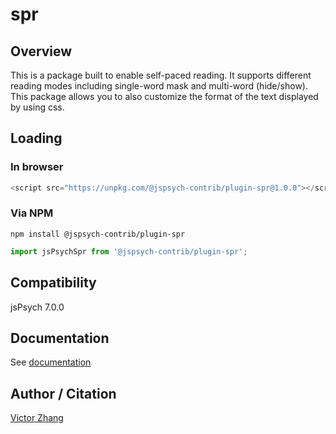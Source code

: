 # spr

## Overview

This is a package built to enable self-paced reading. It supports different reading modes including single-word mask and multi-word (hide/show). This package allows you to also customize the format of the text displayed by using css.

## Loading

### In browser

```js
<script src="https://unpkg.com/@jspsych-contrib/plugin-spr@1.0.0"></script>
```

### Via NPM

```
npm install @jspsych-contrib/plugin-spr
```

```js
import jsPsychSpr from '@jspsych-contrib/plugin-spr';
```

## Compatibility

jsPsych 7.0.0

## Documentation

See [documentation](https://github.com/jspsych/jspsych-contrib/blob/main/packages/plugin-spr/docs/jspsych-spr.md)

## Author / Citation

[Victor Zhang](https://github.com/vzhang03)
